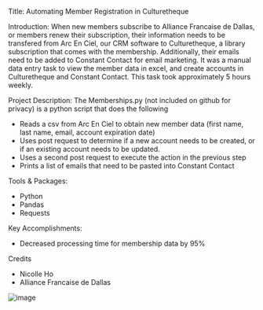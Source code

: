 Title:
Automating Member Registration in Culturetheque 

Introduction:
When new members subscribe to Alliance Francaise de Dallas, or members renew their subscription, their information needs to be transfered from Arc En Ciel, our CRM software to Culturetheque, a library subscription that comes with the membership. Additionally, their emails need to be added to Constant Contact for email marketing. It was a manual data entry task to view the member data in excel, and create accounts in Culturetheque and Constant Contact. This task took approximately 5 hours weekly. 

Project Description:
The Memberships.py (not included on github for privacy) is a python script that does the following
- Reads a csv from Arc En Ciel to obtain new member data (first name, last name, email, account expiration date)
- Uses post request to determine if a new account needs to be created, or if an existing account needs to be updated.
- Uses a second post request to execute the action in the previous step
- Prints a list of emails that need to be pasted into Constant Contact

Tools & Packages:
- Python
- Pandas
- Requests

Key Accomplishments:
- Decreased processing time for membership data by 95%

Credits
- Nicolle Ho
- Alliance Francaise de Dallas

![image](https://user-images.githubusercontent.com/58828437/169741194-295ccc94-9ccf-4717-8ff6-c3e25c59dfc3.png)
